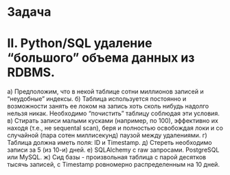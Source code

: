 # Задача

II. Python/SQL удаление “большого” объема данных из RDBMS.
=======

а) Предположим, что в некой таблице сотни миллионов записей и “неудобные” индексы.
б) Таблица используется постоянно и возможности занять ее локом на запись хоть сколь нибудь надолго нельзя никак. Необходимо “почистить” таблицу соблюдая эти условия.
в) Стирать записи малыми кусками (например, по 100), эффективно их находя (т.е., не sequental scan), беря и полностью освобождая локи и со случайной (пара сотен миллисекунд) паузой между удалениями.
г) Таблица должна иметь поля: ID и Timestamp.
д) Стереть необходимо записи за 5 (из 10-и) дней.
е) SQLAlchemy с raw запросами. PostgreSQL или MySQL.
ж) Сид базы - произвольная таблица с парой десятков тысячь записей, с Timestamp ровномерно распределенным на 10 дней.
